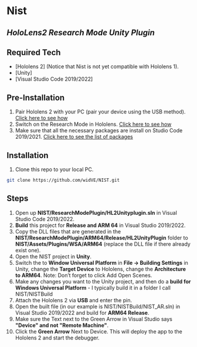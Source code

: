 # Nist 
##  *HoloLens2 Research Mode Unity Plugin*

## Required Tech

- [Hololens 2] (Notice that Nist is not yet compatible with Hololens 1).
- [Unity] 
- [Visual Studio Code 2019/2022] 

## Pre-Installation 
1. Pair Hololens 2 with your PC (pair your device using the USB method). [Click here to see how](https://docs.microsoft.com/en-us/windows/mixed-reality/develop/advanced-concepts/using-the-windows-device-portal#connecting-over-usb)
2. Switch on the Research Mode in Hololens. [Click here to see how](https://github.com/microsoft/HoloLens2ForCV/blob/main/Docs/ECCV2020-Tutorial/ECCV2020-ResearchMode-Api.pdf)
3. Make sure that all the necessary packages are install on Studio Code 2019/2021. [Click here to see the list of packages](https://docs.microsoft.com/en-us/windows/mixed-reality/develop/install-the-tools#installation-checklist)



## Installation

1. Clone this repo to your local PC. 
```sh
git clone https://github.com/widVE/NIST.git
```

## Steps
1. Open up **NIST/ResearchModePlugin/HL2Unityplugin.sln** in Visual Studio Code 2019/2022. 
2. **Build** this project for **Release and ARM 64** in Visual Studio 2019/2022. 
3. Copy the DLL files that are generated in the **NIST/ResearchModePlugin/ARM64/Release/HL2UnityPlugin** folder to **NIST/Assets/Plugins/WSA/ARM64** (replace the DLL file if there already exist one).
4. Open the NIST project in **Unity**.
5. Switch the to **Window Universal Platform** in **File -> Building Settings** in Unity, change the **Target Device** to Hololens, change the **Architecture to ARM64**. Note: Don’t forget to click Add Open Scenes. 
6. Make any changes you want to the Unity project, and then do a **build for Windows Universal Platform** - I typically build it in a folder I call NIST/NISTBuild
7. Attach the Hololens 2 via **USB** and enter the pin.
8. Open the built file (in our example is NIST/NISTBuild/NIST_AR.sln) in Visual Studio 2019/2022 and build for **ARM64 Release**. 
9. Make sure the Text next to the Green Arrow in Visual Studio says **"Device" and not "Remote Machine"**.
10. Click the **Green Arrow** Next to Device.  This will deploy the app to the Hololens 2 and start the debugger.
